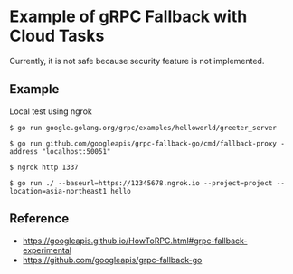 # Example of gRPC Fallback with Cloud Tasks

Currently, it is not safe because security feature is not implemented.

## Example

Local test using ngrok

```
$ go run google.golang.org/grpc/examples/helloworld/greeter_server

$ go run github.com/googleapis/grpc-fallback-go/cmd/fallback-proxy -address "localhost:50051"

$ ngrok http 1337

$ go run ./ --baseurl=https://12345678.ngrok.io --project=project --location=asia-northeast1 hello
```

## Reference

- https://googleapis.github.io/HowToRPC.html#grpc-fallback-experimental
- https://github.com/googleapis/grpc-fallback-go
